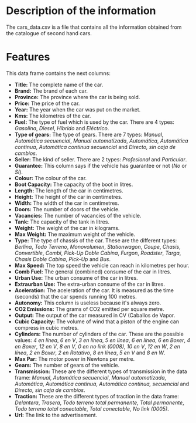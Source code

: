 # Description of the information

The cars_data.csv is a file that contains all the information obtained from the catalogue of second hand cars.


# Features

This data frame contains the next columns:

- **Title:** The complete name of the car.
- **Brand:** The brand of each car.
- **Province:** The province where the car is being sold.
- **Price:** The price of the car.
- **Year:** The year when the car was put on the market.
- **Kms:** The kilometres of the car.
- **Fuel:** The type of fuel which is used by the car. There are 4 types: *Gasolina*, *Diesel*, *Híbrido* and *Eléctrico*.
- **Type of gears:** The type of gears. There are 7 types: *Manual*, *Automática secuencial*, *Manual automatizada*, *Automática*, *Automática continua*, *Automática continua secuencial* and *Directo, sin caja de cambios*.
- **Seller:** The kind of seller. There are 2 types: *Profesional* and *Particular*.
- **Guarantee:** This column says if the vehicle has guarantee or not (*No* or *Sí*).
- **Colour:** The colour of the car.
- **Boot Capacity:** The capacity of the boot in litres.
- **Length:** The length of the car in centimetres.
- **Height:** The height of the car in centimetres.
- **Width:** The width of the car in centimetres.
- **Doors:** The number of doors of the vehicle.
- **Vacancies:** The number of vacancies of the vehicle.
- **Tank:** The capacity of the tank in litres.
- **Weight:** The weight of the car in kilograms.
- **Max Weight:** The maximum weight of the vehicle.
- **Type:** The type of chassis of the car. These are the different types: *Berlina*, *Todo Terreno*, *Monovolumen*, *Stationwagon*, *Coupe*, *Chasis*, *Convertible*, *Combi*, *Pick-Up Doble Cabina*, *Furgon*, *Roadster*, *Targa*, *Chasis Doble Cabina*, *Pick-Up* and *Bus*.
 - **Max Speed:** The top speed the vehicle can reach in kilometres per hour.
 - **Comb Fuel:** The general (combined) consume of the car in litres.
 - **Urban Use:** The urban consume of the car in litres.
 - **Extraurban Use:** The extra-urban consume of the car in litres.
 - **Aceleration:** The aceleration of the car. It is measured as the time (seconds) that the car spends running 100 metres.
 - **Autonomy:** This column is useless because it's always zero.
 - **CO2 Emissions:** The grams of CO2 emitted per square metre.
 - **Output:** The output of the car measured in CV (Caballos de Vapor.
 - **Cubic Capacity:** The volume of wind that a piston of the engine can compress in cubic metres.
 - **Cylinders:** The number of cylinders of the car. These are the possible values: *4 en línea*, *6 en V*, *3 en línea*, *5 en línea*, *6 en línea*, *6 en Boxer*, *4 en Boxer*, *12 en V*, *8 en V*, *0 en no link (0008)*, *10 en V*, *12 en W*, *2 en línea*, *2 en Boxer*, *2 en Rotativo*, *8 en línea*, *5 en V* and *8 en W*.
 - **Max Par:** The motor power in Newtons per metre.
 - **Gears:** The number of gears of the vehicle.
 - **Transmission:** These are the different types of transmission in the data frame: *Manual*, *Automática secuencial*, *Manual automatizada*, *Automática*, *Automática continua*, *Automática continua, secuencial* and *Directo, sin caja de cambios*.
 - **Traction:** These are the different types of traction in the data frame: *Delantera*, *Trasera*, *Todo terreno total permanente*, *Total permanente*, *Todo terreno total conectable*, *Total conectable*, *No link (0005)*.
 - **Url:** The link to the advertisement.
